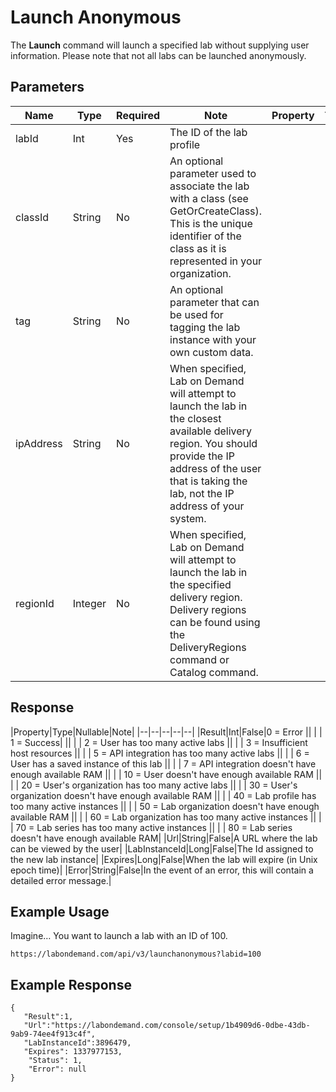 # Launch Anonymous

The **Launch** command will launch a specified lab without supplying user information. Please note that not all labs can be launched anonymously.

## Parameters

|Name|Type|Required|Note|Property|Type|Nullable|Note|
|--- |--- |--- |--- |--- |--- |--- |--- |
|labId|Int|Yes|The ID of the lab profile|
|classId|String|No|An optional parameter used to associate the lab with a class (see GetOrCreateClass). This is the unique identifier of the class as it is represented in your organization.|
|tag|String|No|An optional parameter that can be used for tagging the lab instance with your own custom data.|
|ipAddress|String|No|When specified, Lab on Demand will attempt to launch the lab in the closest available delivery region. You should provide the IP address of the user that is taking the lab, not the IP address of your system.|
|regionId|Integer|No|When specified, Lab on Demand will attempt to launch the lab in the specified delivery region. Delivery regions can be found using the DeliveryRegions command or Catalog command.|

## Response

|Property|Type|Nullable|Note|
|--|--|--|--|--|
|Result|Int|False|0 = Error
||  |  | 1 = Success|
||  |  | 2 = User has too many active labs
||  |  | 3 = Insufficient host resources
||  |  | 5 = API integration has too many active labs
||  |  | 6 = User has a saved instance of this lab
||  |  | 7 = API integration doesn't have enough available RAM
||  |  | 10 = User doesn't have enough available RAM
||  |  | 20 = User's organization has too many active labs
||  |  | 30 = User's organization doesn't have enough available RAM
||  |  | 40 = Lab profile has too many active instances
||  |  | 50 = Lab organization doesn't have enough available RAM
||  |  | 60 = Lab organization has too many active instances
||  |  | 70 = Lab series has too many active instances
||  |  | 80 = Lab series doesn't have enough available RAM|
|Url|String|False|A URL where the lab can be viewed by the user|
|LabInstanceId|Long|False|The Id assigned to the new lab instance|
|Expires|Long|False|When the lab will expire (in Unix epoch time)|
|Error|String|False|In the event of an error, this will contain a detailed error message.|

## Example Usage

Imagine… You want to launch a lab with an ID of 100.

```
https://labondemand.com/api/v3/launchanonymous?labid=100
```

## Example Response

```
{
   "Result":1,
   "Url":"https://labondemand.com/console/setup/1b4909d6-0dbe-43db-9ab9-74ee4f913c4f",
   "LabInstanceId":3896479,
   "Expires": 1337977153,
    "Status": 1,
    "Error": null
}
```
